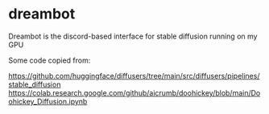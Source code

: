 # dreambot

Dreambot is the discord-based interface for stable diffusion running on my GPU

Some code copied from:

https://github.com/huggingface/diffusers/tree/main/src/diffusers/pipelines/stable_diffusion
https://colab.research.google.com/github/aicrumb/doohickey/blob/main/Doohickey_Diffusion.ipynb
